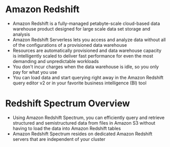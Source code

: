 
# Amazon Redshift
- Amazon Redshift is a fully-managed petabyte-scale cloud-based data warehouse product designed for large scale data set 
  storage and analysis
- Amazon Redshift Serverless lets you access and analyze data without all of the configurations of a provisioned data 
  warehouse
- Resources are automatically provisioned and data warehouse capacity is intelligently scaled to deliver fast performance 
  for even the most demanding and unpredictable workloads
- You don't incur charges when the data warehouse is idle, so you only pay for what you use
- You can load data and start querying right away in the Amazon Redshift query editor v2 or in your favorite business 
  intelligence (BI) tool
# Redshift Spectrum Overview
- Using Amazon Redshift Spectrum, you can efficiently query and retrieve structured and semistructured data from files 
 in Amazon S3 without having to load the data into Amazon Redshift tables
- Amazon Redshift Spectrum resides on dedicated Amazon Redshift servers that are independent of your cluster

